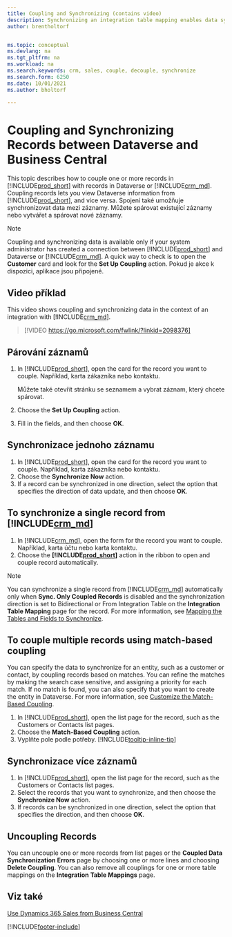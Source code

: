 ```yaml
---
title: Coupling and Synchronizing (contains video)
description: Synchronizing an integration table mapping enables data syncing in all records in a table in Business Central and Dynamics 365 Sales table that are coupled.
author: brentholtorf


ms.topic: conceptual
ms.devlang: na
ms.tgt_pltfrm: na
ms.workload: na
ms.search.keywords: crm, sales, couple, decouple, synchronize
ms.search.form: 6250
ms.date: 10/01/2021
ms.author: bholtorf

---
```


# Coupling and Synchronizing Records between Dataverse and Business Central

This topic describes how to couple one or more records in [!INCLUDE[prod_short](includes/prod_short.md)] with records in Dataverse or [!INCLUDE[crm_md](includes/crm_md.md)]. Coupling records lets you view Dataverse information from [!INCLUDE[prod_short](includes/prod_short.md)], and vice versa. Spojení také umožňuje synchronizovat data mezi záznamy. Můžete spárovat existující záznamy nebo vytvářet a spárovat nové záznamy.

> [!Note]
> Coupling and synchronizing data is available only if your system administrator has created a connection between [!INCLUDE[prod_short](includes/prod_short.md)] and Dataverse or [!INCLUDE[crm_md](includes/crm_md.md)]. A quick way to check is to open the **Customer** card and look for the **Set Up Coupling** action. Pokud je akce k dispozici, aplikace jsou připojené.

## Video příklad
This video shows coupling and synchronizing data in the context of an integration with [!INCLUDE[crm_md](includes/crm_md.md)].

> [!VIDEO https://go.microsoft.com/fwlink/?linkid=2098376]

## Párování záznamů
1. In [!INCLUDE[prod_short](includes/prod_short.md)], open the card for the record you want to couple. Například, karta zákazníka nebo kontaktu.

   Můžete také otevřít stránku se seznamem a vybrat záznam, který chcete spárovat.

2. Choose the **Set Up Coupling** action.
3. Fill in the fields, and then choose **OK**.

## Synchronizace jednoho záznamu
1. In [!INCLUDE[prod_short](includes/prod_short.md)], open the card for the record you want to couple. Například, karta zákazníka nebo kontaktu.
2. Choose the **Synchronize Now** action.
3. If a record can be synchronized in one direction, select the option that specifies the direction of data update, and then choose **OK**.

## To synchronize a single record from [!INCLUDE[crm_md](includes/crm_md.md)]
1. In [!INCLUDE[crm_md](includes/crm_md.md)], open the form for the record you want to couple. Například, karta účtu nebo karta kontaktu.
2. Choose the **[!INCLUDE[prod_short](includes/prod_short.md)]** action in the ribbon to open and couple record automatically.

> [!Note]
> You can synchronize a single record from [!INCLUDE[crm_md](includes/crm_md.md)] automatically only when **Sync. Only Coupled Records** is disabled and the synchronization direction is set to Bidirectional or From Integration Table on the **Integration Table Mapping** page for the record. For more information, see [Mapping the Tables and Fields to Synchronize](admin-how-to-modify-table-mappings-for-synchronization.md#creating-new-records).

## To couple multiple records using match-based coupling

You can specify the data to synchronize for an entity, such as a customer or contact, by coupling records based on matches. You can refine the matches by making the search case sensitive, and assigning a priority for each match. If no match is found, you can also specify that you want to create the entity in Dataverse. For more information, see [Customize the Match-Based Coupling](admin-how-to-set-up-a-dynamics-crm-connection.md#customize-the-match-based-coupling).

1. In [!INCLUDE[prod_short](includes/prod_short.md)], open the list page for the record, such as the Customers or Contacts list pages.
2. Choose the **Match-Based Coupling** action.
3. Vyplňte pole podle potřeby. [!INCLUDE[tooltip-inline-tip](includes/tooltip-inline-tip_md.md)]

## Synchronizace více záznamů
1. In [!INCLUDE[prod_short](includes/prod_short.md)], open the list page for the record, such as the Customers or Contacts list pages.
2. Select the records that you want to synchronize, and then choose the **Synchronize Now** action.
3. If records can be synchronized in one direction, select the option that specifies the direction, and then choose **OK**.

## Uncoupling Records
You can uncouple one or more records from list pages or the **Coupled Data Synchronization Errors** page by choosing one or more lines and choosing **Delete Coupling**. You can also remove all couplings for one or more table mappings on the **Integration Table Mappings** page.

## Viz také
[Use Dynamics 365 Sales from Business Central](marketing-integrate-dynamicscrm.md)


[!INCLUDE[footer-include](includes/footer-banner.md)]